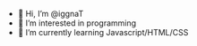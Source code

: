 - 👋 Hi, I’m @iggnaT
- 👀 I’m interested in programming
- 🌱 I’m currently learning Javascript/HTML/CSS

<!---
iggnaT/iggnaT is a ✨ special ✨ repository because its `README.md` (this file) appears on your GitHub profile.
You can click the Preview link to take a look at your changes.
--->
